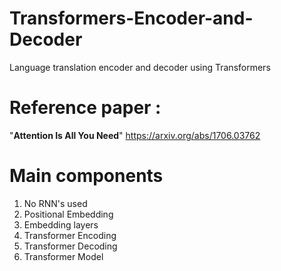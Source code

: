 # Transformers-Encoder-and-Decoder
Language translation encoder and decoder using Transformers

# Reference paper : 
"**Attention Is All You Need**"
https://arxiv.org/abs/1706.03762

# Main components
1. No RNN's used
2. Positional Embedding
3. Embedding layers
4. Transformer Encoding
5. Transformer Decoding
6. Transformer Model

